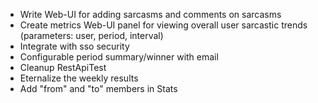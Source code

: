 - Write Web-UI for adding sarcasms and comments on sarcasms
- Create metrics Web-UI panel for viewing overall user sarcastic trends (parameters: user, period, interval)
- Integrate with sso security
- Configurable period summary/winner with email
- Cleanup RestApiTest
- Eternalize the weekly results
- Add "from" and "to" members in Stats 